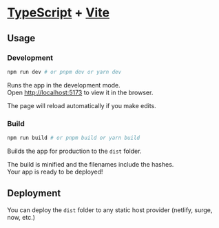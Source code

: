# [TypeScript](https://www.typescriptlang.org) + [Vite](https://vitejs.dev)

## Usage

### Development

```bash
npm run dev # or pnpm dev or yarn dev
```

Runs the app in the development mode.<br>
Open [http://localhost:5173](http://localhost:5173) to view it in the browser.

The page will reload automatically if you make edits.<br>

### Build

```bash
npm run build # or pnpm build or yarn build
```

Builds the app for production to the `dist` folder.<br>

The build is minified and the filenames include the hashes.<br>
Your app is ready to be deployed!

## Deployment

You can deploy the `dist` folder to any static host provider (netlify, surge, now, etc.)
